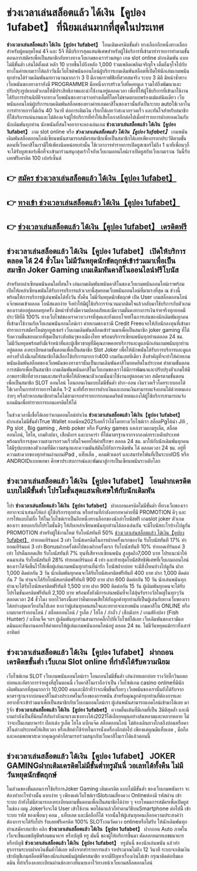 # ช่วงเวลาเล่นสล็อตแล้ว ได้เงิน【คูปอง 1ufabet】  ที่นิยมเล่นมากที่สุดในประเทศ

**ช่วงเวลาเล่นสล็อตแล้ว ได้เงิน【คูปอง 1ufabet】** โอนเติมเครดิตขั้นต่ำ  ทางเลือกอีกหนึ่งทางเลือกสำหรับผู้คนยุคใหม่ 4จี และ 5จี ที่มีบริการสุดแสนพิเศษสำหรับผู้ใช้บริการที่เข้ามาทำรายการทำตามขั้นตอนการสมัครเพื่อเป็นสมาชิกกับทางทางเว็บเกมของเราร่วมสนุก เกม slot online ฝากเดิมพัน แบบไม่มีขั้นต่ำ เล่นได้ตั้งแต่ หลัก 10 บาทขึ้นไปถึงหลัก 1,000 ร่วมเพลิดเพลินเจริญใจ เต็มอิ่มจุใจไปกับทางในค่ายเกมเราได้แล้ววันนี้เว็บไซต์พนันออนไลน์ผู้บริการเกมเดิมพันสล็อตที่เปิดให้นักเล่นเกมพนันทุกท่านได้ร่วมเดิมพันมายาวนานมากกว่า 3 ปี มีภาพกราฟฟิกที่สวยสมจริง ระบบ 3 มิติ
มิหนำซ้ำทางเว็บพนันของทางเรายังมี  PROGRAMMER มือหนึ่งการสร้างเว็บที่คอยดูเล  รวมไปถึงพัฒนาและปรับปรุงรูปแบบตัวเกมให้มีประสิทธิภาพและน่าใช้งานอยู่ตลอดเวลา เพื่อที่ให้ผู้ใช้บริการที่เข้ามาใช้งานได้รับการปรนนิบัติจากทางเว็บพนันของทางเราอย่างเต็มที่โดยไม่ขาดตกบกพร่องแม้แต่นิดเดียว เว็บพนันออนไลน์ผู้บริการเกมเดิมพันสล็อตของทางค่ายเกมคาสิโนของเรานั้นยังเป็นระบบ autoใช้เวลาในการทำรายการไม่เกิน 40 วินาที ต่อการเติมเงิน เรียกได้เลยว่าสะดวกรวดเร็ว และทันใจสำหรับสมาชิกที่ใช้บริการแน่นอนและไม่ต้องแจ้งผู้ให้บริการที่ทำให้เสียโอกาสอีกต่อไปเมื่อทำรายการฝากยอดเงินกับนักเดิมพันทุกท่าน
นักพนันที่สนใจอยากจะลองเล่นเกม **ช่วงเวลาเล่นสล็อตแล้ว ได้เงิน【คูปอง 1ufabet】** เกม slot online หรือ ***ช่วงเวลาเล่นสล็อตแล้ว ได้เงิน【คูปอง 1ufabet】*** เกมพนันเดิมพันสล็อตออนไลน์เซียนพนันสามารถสมัครสมาชิกเพื่อเป็นสมาชิกได้เลยเพียงกรอกประวัติตามขั้นตอนที่เว็บคาสิโนเรามีให้เพียงนิดหน่อยเท่านั้น ใช้เวลาการทำรายการเปิดยูสเซอร์ไม่ถึง 1 นาทีเพื่อนๆก็จะได้รับยูสเซอร์เพื่อที่จะเข้ามาร่วมสนุกสุดเร้าใจกับเว็บเกมออนไลน์เราเปิดยูสกับเว็บเกมเราณ วันนี้รับเลยฟรีเครดิต 100 เปอร์เซ็นต์ 

## 👉 [สมัคร ช่วงเวลาเล่นสล็อตแล้ว ได้เงิน【คูปอง 1ufabet】](https://archa888.com/)
## 👉 [ทางเข้า ช่วงเวลาเล่นสล็อตแล้ว ได้เงิน【คูปอง 1ufabet】](https://archa888.com/)
## 👉 [ช่วงเวลาเล่นสล็อตแล้ว ได้เงิน【คูปอง 1ufabet】 เครดิตฟรี](https://archa888.com/)

## ช่วงเวลาเล่นสล็อตแล้ว ได้เงิน【คูปอง 1ufabet】 เปิดให้บริการตลอด ได้ 24 ชั่วโมง ไม่มีวันหยุดนักขัตฤกษ์เข้าร่วมมาเพื่อเป็นสมาชิก Joker Gaming เกมเดิมพันคาสิโนออนไลน์ฟรีโบนัส

สำหรับเหล่าเซียนพนันคนใดที่สนใจ เล่นเกมเดิมพันพนันคาสิโนของเว็บเกมพนันออนไลน์เราพร้อมเปิดให้เหล่าเซียนพนันได้รับการบริการแล้วเวลานี้สุดยอดเว็บพนันออนไลน์ที่มาแรงที่สุด ณ ช่วงนี้ พร้อมให้การบริการผู้เล่นพนันได้ทั้งวัน ทั้งคืน ไม่มีวันหยุดนักขัตฤกษ์ เปิด User เกมสล็อตออนไลน์ แจ๊กพอตเข้าตลอด โบนัสแตกง่าย จึงทำให้มีผู้ใช้บริการจำนวนมากติดใจแล้วกลับมาใช้บริการกับตัวเกมของเราต่ออยู่ตลอดทุกครั้ง มิหนำซ้ำยังมีความปลอดภัยและมีความมั่นคงทางการเงินจ่ายจริงทุกยอดมีประวัติที่ดี 100% ทางเว็บไซต์ของเราควบวงจรที่สุดและยังตอบโจทย์ในการเล่นของนักเดิมพันทุกคนที่เข้ามาใช้งานกับเว็บเกมพนันออนไลน์เรา
ค่ายเกมของเรามี Credit Freeแจกให้กับนักลงทุนที่เข้ามาทำรายการสมัครใหม่ทุกยูสเซอร์ เว็บเกมเดิมพันสล็อตเข้าร่วมมาเพื่อเป็นสมาชิก joker gaming ที่ได้รับความชื่นชอบมากที่สุดเป็นระดับต้นๆของเมืองไทย พร้อมบริการเซียนพนันทุกท่านตลอด 24 ชม. ไม่มีวันหยุดพร้อมยังมีเจ้าหน้าที่และผู้เชี่ยวชาญที่มีคุณภาพคอยบริการและดูแลนักเล่นเกมพนันทุกท่านอยู่ตลอด ลงทะเบียนตามขั้นตอนเพื่อเป็นสมาชิก Slot Joker เพื่อให้นักพนันได้รับการบริการและดูแลอย่างทั่วถึงมีเกมให้สมาชิกได้เลือกใช้บริการมากกว่า400 เกมกันเลยทีเดียว
สิ่งสำคัญที่จะทำให้ค่ายเกมพนันเดิมพันสล็อตของเว็บพนันของทางเรานั้นเป็นเกมเดิมพันคาสิโนยอดฮิตในประเทศ ทำตามขั้นตอนการสมัครเพื่อเป็นสมาชิก  เกมเดิมพันพนันคาสิโนเว็บเกมของเราได้มีการพัฒนาและปรับปรุงตัวเกมให้มีภาพกราฟิกที่สวยงามและสมจริงเพื่อให้ลักษณะตัวเกมนั้นน่าใช้งานอยู่ตลอดเวลา สมัครตามขั้นตอนเพื่อเป็นสมาชิก SLOT ออนไลน์ โอนถอนเงินแบบไม่มีขั้นต่ำ ฝาก-ถอน เงินรวดเร็วโดยระบบออโต้ ใช้เวลาในการทำรายการไม่เกิน 1-2 นาทีทั้งรายการฝากเงินและถอนเงินสามารถแจ้งถอนได้ด้วยตนเองง่ายๆ หรือถ้าหากสมาชิกท่านใดไม่สามารถทำรายการถอนเคดริตด้วยตนเองได้ผู้ใช้บริการสามารถแจ้งแอดมินเพื่อทำรายการถอนเครดิตให้ได้

ในช่วงเวลานี้เชื่อได้เลยว่าเกมออนไลน์ทำเงิน **ช่วงเวลาเล่นสล็อตแล้ว ได้เงิน【คูปอง 1ufabet】** ฝากเล่นไม่มีขั้นต่ำTrue Wallet ยอดนิยม2021เลยก็ว่าได้โดยทางเว็บไซต์เรา สล็อตPgได้นำ  Jili , Pg slot , Big gaming , Amb poker หรือ Funky games แหล่งรวมเกมรูเล็ต, สล็อตออนไลน์, ไฮโล, เกมยิงปลา, เสือมังกร และบาคาร่า ที่ได้มาตรฐานจากจากองค์กรระบดับประเทศ พร้อมบริการสุดความสามารถรวดเร็วทันใจคอยให้คำปรึกษา ตลอด 24 ชม. มาให้กับนักเดิมพันทุกคน ได้มีรูปแบบของตัวเกมที่มีความสนุกและความมันส์มันไปกับการเดิมพัน ได้ ตลอดเวลา 24 ชม. อยู่ที่ความสะดวกของทุกท่านผ่านบนiPad , แท็บเล็ต , คอมพิวเตอร์ และสมาร์ทโฟนที่เป็นระบบIOS หรือ ANDROIDแบบพกพา ศึกษาประสบการณ์และพัฒนาสู่การเป็นเซียนพนันระบดับโลก

## ช่วงเวลาเล่นสล็อตแล้ว ได้เงิน【คูปอง 1ufabet】 โอนฝากเครดิตแบบไม่มีขั้นต่ำ โปรโมชั่นสุดแสนพิเศษให้กับนักเดิมพัน

โปร **ช่วงเวลาเล่นสล็อตแล้ว ได้เงิน【คูปอง 1ufabet】** ฝากถอนเครดิตไม่มีขั้นต่ำ ที่ทางเว็บของเราอยากจะนำเสนอให้แก่  ผู้ใช้บริการทุกท่าน หรือท่านที่กำลังอยากหาค่ายที่มี  PROMOTION ดีๆ และการให้แบบไม่กั๊ก ให้ในเว็บไซต์เราเป็นอีกหนึ่งทางเลือกของนักล่าโบนัสฟรี เกมslot joker ตัวเกมของเรา ขอบอกกับโปรโมชั่นดีๆ ให้กับเหล่าเซียนพนันทุกท่านได้ลองเล่นกัน จะมีโบนัสอะไรบ้างไปดูกัน
 PROMOTION สำหรับผู้ใช้งานใหม่ รับโบนัสทันที 50% [ช่วงเวลาเล่นสล็อตแล้ว ได้เงิน【คูปอง 1ufabet】](https://archa888.com/) ทำยอดเทิร์นแค่ 3 เท่า
โบนัสเครดิตในการฝากครั้งแรกของวัน รับโบนัสทันที 17% ทำยอดเทิร์นแค่ 3 เท่า
Bonusฝากครั้งต่อไปของฝากครั้งแรก รับโบนัสทันที 10% ทำยอดเทิร์นแค่ 3 เท่า
โปรคืนยอดเสีย รับโบนัสทันที 7% ทุนที่เสียจากเซียนพนัน สูงสุดถึง7,000 บาท
โปรแนะนำให้คนมาเล่น รับโบนัสทันที 28% ทำยอดเทิร์นแค่ 4 เท่า
และท้ายสุดโบนัสสิทธิพิเศษที่เว็บเกมออนไลน์ของเราได้จัดขึ้นไว้ให้เพื่อผู้เล่นเกมพนันทุกท่านที่น่ารัก โบนัสฝากบ่อย จะมีสิ่งไหนบ้างไปดูกัน
ฝาก 1,000 ติดต่อกัน 3 วัน นักเดิมพันทุกคนจะได้รับโบนัสเครดิตฟรีทันที 400 บาท
ฝาก 1,000 ติดต่อกัน 7 วัน ท่านจะได้รับโบนัสเครดิตฟรีทันที 900 บาท
ฝาก 600 ติดต่อกัน 10 วัน นักเล่นพนันทุกท่านจะได้รับโบนัสเครดิตฟรีทันที 1,500 บาท
ฝาก 900 ติดต่อกัน 15 วัน ผู้เดิมพันทุกคนจะได้รับโปรโมชั่นเครดิตฟรีทันที 2,100 บาท
พร้อมทั้งยังมีการเล่นพนันที่จะได้ลุ้นรับรางวัลใหญ่ในทุกๆวัน ตลอดเวลา 24 ชั่วโมง บอกไว้ตรงนี้เลยว่าคืนยอดเสียให้กับลูกค้าทุกท่านที่เป็นผู้เล่นกับทางเว็บของเราได้อย่างสุดเหวี่ยงกันไปเลย หากว่าผู้เล่นทุกคนสนใจและอยากจะแทงพนัน เกมคาสิโน ONLINE หรือเกมบาคาร่าออนไลน์ / สล็อตออนไลน์ / รูเล็ต / ไฮโล / กำถั่ว / เสือมังกร / เกมส์ยิงปลา (Fish Hunter) / แบ็กแจ็ค ฯลฯ ผู้เดิมพันทุกท่านสามารถคลิ๊กไปที่เว็บไซต์ได้เลย เว็บเดิมพันของเรามีแอดมินและทีมงานคอยให้คำตอบให้ผู้เล่นเกมพนันออนไลน์อยู่ ตลอด 24 ชม. ไม่มีวันหยุดแม้กระทั่งเสาร์อาทิตย์

## ช่วงเวลาเล่นสล็อตแล้ว ได้เงิน【คูปอง 1ufabet】 ฝากถอนเครดิตขขั้นต่ำ  เว็บเกม Slot online ที่กำลังได้รับความนิยม

เว็บไซต์เกม SLOT เว็บเกมพนันออนไลน์เรา โอนถอนไม่มีขั้นต่ำ เล่นง่ายแตกบ่อย รางวัลบิ๊กวินแตกบ่อยและอัตราการจ่ายสูงที่สุในตอนนี้ เว็บคาสิโนเราถือว่าเป็น เว็บไซต์เกม casino onlineที่มีนักเดิมพันมากที่สุดมากกว่า 10,000 คนและมีถ้าทีว่าจะเพิ่มขึ้นเรื่อยๆ เว็บพนันของเรานั้นยังได้รับจากมาตราฐานจากบ่อนคาสิโนต่างประเทศในเรื่องของการพนัน สำหรับคุณลูกค้าทุกท่านที่ต้องการและอยากที่จะเข้าร่วมมาเพื่อเป็นสมาชิกกับเว็บเกมออนไลน์เรา ผู้เล่นพนันสามารถแอดไลน์เข้ามาได้เลย
	มารู้จัก **ช่วงเวลาเล่นสล็อตแล้ว ได้เงิน【คูปอง 1ufabet】** ความตื่นเต้นที่มีเกมที่เป็น 3มิติสุดล้ำ และมีเกมกำลังเป็นที่นิยมให้กับกำลังมาแรงแซงทางโค้ง2021ได้เลือกหมุนอย่างล้นหลามและหลากหลาย  ไม่ว่าจะเป็นเกมบาคาร่า ป๊อกเด้ง รูเล็ต ไฮโล แบ็กแจ๊ค สล็อตออนไลน์ ไม่ต้องเดินทางไกลถึงบ่อนหรือคาสิโนต่างประเทศให้เสียเวลา หรือเสียค่าใช้จ่ายในการนั่งเครื่องอีกต่อไป เพียงแค่คุณมีแท็บเลต , มือถือ และคอมพกพาสะดวกคุณลูกค้าก็สามารถร่วมสนุกกับเว็บคาสิโนเราได้แล้วตอนนี้

## ช่วงเวลาเล่นสล็อตแล้ว ได้เงิน【คูปอง 1ufabet】 JOKER GAMINGฝากเติมเครดิตไม่มีขั้นต่ำทรูมันนี่ วอเลทได้ทั้งคืน ไม่มีวันหยุดนักขัตฤกษ์

ในส่วนของขั้นตอนการใช้บริการJoker Gaming เติมเครดิต แบบไม่มีขั้นต่ำ ของเว็บเกมพนันเรา จะต้องทำอะไรบ้างนั้น แบบง่าย ๆ เพียงแค่เว็บไซต์เราSlotเกมเสี่ยงดวง Onlineต้องมี รหัสผ่าน เข้าระบบ ถ้ายังไม่มีสามารถลงทะเบียนตามขั้นตอนเพื่อเป็นสมาชิกได้ง่าย ๆ จากโหมดการสมัครเพื่อเปิดยูสในช่อง เมนู Jokerจึงจะได้ User เข้าใช้งาน พอได้มาแล้วก็ทำตามวิธีบนSmartphone ต่อไปนี้
เข้าระบบ รหัส  ของเพื่อนๆ คอม , แท็บเลต และมือถือก็ได้
จากนั้นให้ผู้เล่นทุกคนเลือกความประสงค์ว่า ต้องการจะได้รับโปร รับเลยฟรีเครดิต 100% SLOTเกมวัดดวง onlineหรือไม่รับ
ให้นักเดิมพันทุกท่านสมัครสมาชิก คลิก **ช่วงเวลาเล่นสล็อตแล้ว ได้เงิน【คูปอง 1ufabet】** ฝากถอน Auto ภาพในเว็บจะขึ้นเลขบัญชีพร้อมธนาคาร หรือบัญชี ทรู มันนี่ ของผู้ให้บริการขึ้นมา
คัดลอกหมายเลขธนาคาร หรือบัญชี **ช่วงเวลาเล่นสล็อตแล้ว ได้เงิน【คูปอง 1ufabet】** ทรูมันนี่ ของนักเล่นพนัน แล้วทำธุรกรรมระบบฝากเงินขั้นต่ำได้เลย
หลังจากทำรายการแล้ว รอประมาณไม่ถึง 12 วินาที ระบบจะเติมเงินเข้าบัญชีเกมสล็อตพีจีของนักเล่นพนันผู้สมัครสมาชิก
หากมีปัญหาเรื่องเงินไม่เข้า กรุณาติดต่อทีมแอดมิน ที่ทำเรื่องลงทะเบียนผ่านช่องทางที่แนบเอาไว้ทางหน้าเว็บเกมสล็อตออนไลน์



